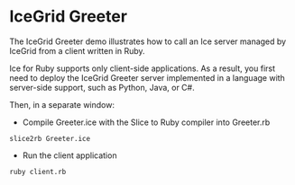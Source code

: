 # IceGrid Greeter

The IceGrid Greeter demo illustrates how to call an Ice server managed by IceGrid from a client written in Ruby.

Ice for Ruby supports only client-side applications. As a result, you first need to deploy the IceGrid Greeter
server implemented in a language with server-side support, such as Python, Java, or C#.

Then, in a separate window:

- Compile Greeter.ice with the Slice to Ruby compiler into Greeter.rb

```shell
slice2rb Greeter.ice
```

- Run the client application

```shell
ruby client.rb
```
